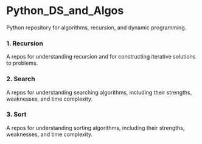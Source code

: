 # Python_DS_and_Algos
Python repository for algorithms, recursion, and dynamic programming. 


### 1. Recursion
A repos for understanding recursion and for constructing iterative solutions to problems.

### 2. Search
A repos for understanding searching algorithms, including their strengths, weaknesses, and time complexity. 

### 3. Sort
A repos for understanding sorting algorithms, including their strengths, weaknesses, and time complexity. 
